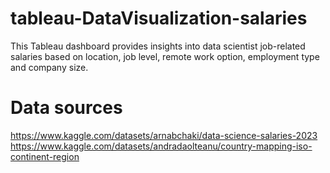 # tableau-DataVisualization-salaries
This Tableau dashboard provides insights into data scientist job-related salaries based on location, job level, remote work option, employment type and company size.

# Data sources
https://www.kaggle.com/datasets/arnabchaki/data-science-salaries-2023
https://www.kaggle.com/datasets/andradaolteanu/country-mapping-iso-continent-region
